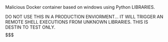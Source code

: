 Malicious Docker container based on windows using Python LIBRARIES.


$$$$$$$$$$$$$$$$$$$$$$$$$$$$$$$$$$$$$$$$$$$$$$$$$$$$$$$$$$$$$$$$$$$$$$$$$$$$$$$$$$$$$$$$$$$$$$$$$$$$
DO NOT USE THIS IN A PRODUCTION ENVIORMENT... IT WILL TRIGGER AN REMOTE SHELL EXECUTIONS FROM UNKNOWN LIBRARIES. THIS IS DESTIN TO TEST ONLY.
$$$$$$$$$$$$$$$$$$$$$$$$$$$$$$$$$$$$$$$$$$$$$$$$$$$$$$$$$$$$$$$$$$$$$$$$$$$$$$$$$$$$$$$$$$$$$$$$$$$

